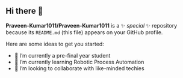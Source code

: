 ## Hi there 👋


**Praveen-Kumar1011/Praveen-Kumar1011** is a ✨ _special_ ✨ repository because its `README.md` (this file) appears on your GitHub profile.

Here are some ideas to get you started:

- 🔭 I’m currently a pre-final year student
- 🌱 I’m currently learning Robotic Process Automation
- 👯 I’m looking to collaborate with like-minded techies
 


